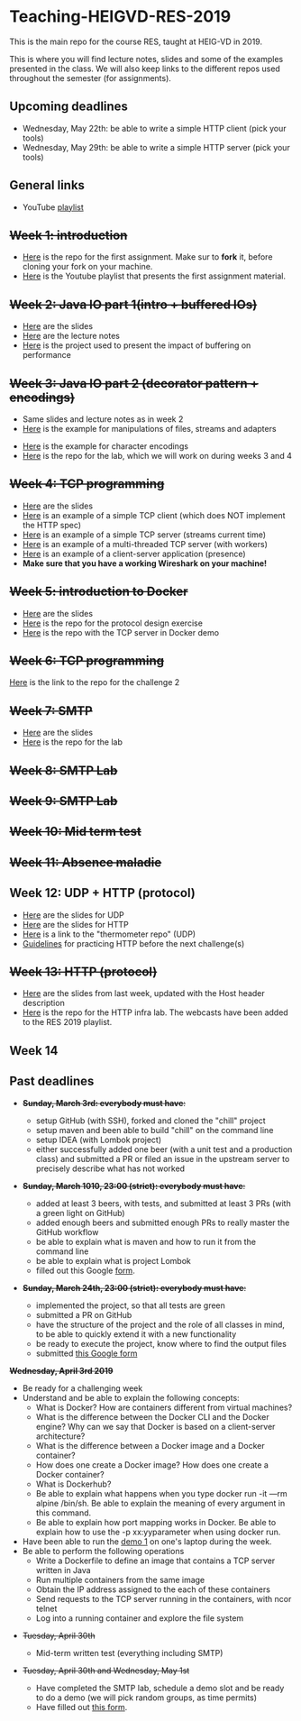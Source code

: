 # Teaching-HEIGVD-RES-2019
This is the main repo for the course RES, taught at HEIG-VD in 2019. 

This is where you will find lecture notes, slides and some of the examples presented in the class. We will also keep links to the different repos used throughout the semester (for assignments).

## Upcoming deadlines

- Wednesday, May 22th: be able to write a simple HTTP client (pick your tools)
- Wednesday, May 29th: be able to write a simple HTTP server (pick your tools)


## General links

- YouTube [playlist](https://www.youtube.com/playlist?list=PLfKkysTy70Qa1IYbV9Xndojc7L-T4keF-)



## ~~Week 1: introduction~~

* [Here](https://github.com/arubinst/Teaching-HEIGVD-RES-2019-Chill) is the repo for the first assignment. Make sur to **fork** it, before cloning your fork on your machine.
* [Here](https://www.youtube.com/playlist?list=PLfKkysTy70QaN-uez0K4UpSpVUbt8ETpk) is  the Youtube playlist that presents the first assignment material.

## ~~Week 2: Java IO part 1(intro + buffered IOs)~~

* [Here](https://github.com/arubinst/Teaching-HEIGVD-RES-2019/blob/master/slides/01-JavaIOs.pdf) are the slides
* [Here](https://github.com/arubinst/Teaching-HEIGVD-RES-2019/blob/master/lectures/01-Lecture1-JavaIOs.md) are the lecture notes
* [Here](https://github.com/arubinst/Teaching-HEIGVD-RES-2019/tree/master/examples/01-BufferedIOBenchmark/BufferedIOBenchmark) is the project used to present the impact of buffering on performance

## ~~Week 3: Java IO part 2 (decorator pattern + encodings)~~

* Same slides and lecture notes as in week 2
* [Here](https://github.com/arubinst/Teaching-HEIGVD-RES-2019/tree/master/examples/02-FileIOExample/FileIOExample) is the example for manipulations of files, streams and adapters

- [Here](https://github.com/arubinst/Teaching-HEIGVD-RES-2019/tree/master/examples/03-CharacterIODemo/CharacterIODemo) is the example for character encodings
- [Here](https://github.com/arubinst/Teaching-HEIGVD-RES-2019-Labo-Java-IO) is the repo for the lab, which we will work on during weeks 3 and 4



## ~~Week 4: TCP programming~~

* [Here](https://github.com/arubinst/Teaching-HEIGVD-RES-2019/blob/master/slides/02-TcpProgramming.pdf) are the slides
* [Here](https://github.com/arubinst/Teaching-HEIGVD-RES-2019/tree/master/examples/05-DumbHttpClient/DumbHttpClient) is an example of a simple TCP client (which does NOT implement the HTTP spec)
* [Here](https://github.com/arubinst/Teaching-HEIGVD-RES-2019/tree/master/examples/04-StreamingTimeServer/StreamingTimeServer) is an example of a simple TCP server (streams current time)
* [Here](https://github.com/arubinst/Teaching-HEIGVD-RES-2019/tree/master/examples/07-TcpServers/TcpServers) is an example of a multi-threaded TCP server (with workers)
* [Here](https://github.com/arubinst/Teaching-HEIGVD-RES-2019/tree/master/examples/06-PresenceApplication/PresenceApplication) is an example of a client-server application (presence)
* **Make sure that you have a working Wireshark on your machine!**


## ~~Week 5: introduction to Docker~~

* [Here](https://github.com/arubinst/Teaching-HEIGVD-RES-2019/blob/master/slides/03-Docker.pdf) are the slides
* [Here](https://github.com/arubinst/Teaching-HEIGVD-RES-2019-Exercise-Calculator) is the repo for the protocol design exercise
* [Here](https://github.com/arubinst/Teaching-Docker-SimpleJavaServer) is the repo with the TCP server in Docker demo
<!-- * [Here]() is the link for the "sanity check" Google Form  -->


## ~~Week 6: TCP programming~~

[Here](<https://github.com/arubinst/Teaching-HEIGVD-RES-2019-Challenge-2>) is the link to the repo for the challenge 2

## ~~Week 7: SMTP~~

* [Here](https://github.com/arubinst/Teaching-HEIGVD-RES-2019/blob/master/slides/04-SMTP.pdf) are the slides
* [Here](https://github.com/arubinst/Teaching-HEIGVD-RES-2019-Labo-SMTP) is the repo for the lab

## ~~Week 8: SMTP Lab~~

## ~~Week 9: SMTP Lab~~

## ~~Week 10: Mid term test~~

## ~~Week 11: Absence maladie~~

## Week 12: UDP + HTTP (protocol)

* [Here](https://github.com/arubinst/Teaching-HEIGVD-RES-2019/blob/master/slides/05-UdpProgramming.pdf) are the slides for UDP
* [Here](https://github.com/arubinst/Teaching-HEIGVD-RES-2019/blob/master/slides/06-HTTPProtocol.pdf) are the slides for HTTP
* [Here](https://github.com/arubinst/Teaching-Docker-UDP-sensors) is a link to the "thermometer repo" (UDP)
* [Guidelines](https://github.com/arubinst/Teaching-HEIGVD-RES-2019/blob/master/lectures/http-in-practice.pdf) for practicing HTTP before the next challenge(s)


## ~~Week 13: HTTP (protocol)~~

* [Here](https://github.com/arubinst/Teaching-HEIGVD-RES-2019/blob/master/slides/06-HTTPProtocol.pdf) are the slides from last week, updated with the Host header description
* [Here](https://github.com/arubinst/Teaching-HEIGVD-RES-2019-Labo-HTTPInfra) is the repo for the HTTP infra lab. The webcasts have been added to the RES 2019 playlist.

## Week 14



## Past deadlines

- ~~**Sunday, March 3rd: everybody must have**:~~
  - setup GitHub (with SSH), forked and cloned the "chill" project
  - setup maven and been able to build "chill" on the command line
  - setup IDEA (with Lombok project)
  - either successfully added one beer (with a unit test and a production class) and submitted a PR or filed an issue in the upstream server to precisely describe what has not worked
- ~~**Sunday, March 1010, 23:00 (strict): everybody must have**:~~
  - added at least 3 beers, with tests, and submitted at least 3 PRs (with a green light on GitHub)
  - added enough beers and submitted enough PRs to really master the GitHub workflow
  - be able to explain what is maven and how to run it from the command line
  - be able to explain what is project Lombok
  - filled out this Google [form](https://goo.gl/forms/Ulmj9DWpV4hh8VqV2).

- ~~**Sunday, March 24th, 23:00 (strict): everybody must have**:~~
  - implemented the project, so that all tests are green
  - submitted a PR on GitHub
  - have the structure of the project and the role of all classes in mind, to be able to quickly extend it with a new functionality
  - be ready to execute the project, know where to find the output files
  - submitted [this Google form](https://goo.gl/forms/TfOiBXp6kq5qqvKc2)

~~**Wednesday, April 3rd 2019**~~

* Be ready for a challenging week
* Understand and be able to explain the following concepts:
   * What is Docker? How are containers different from virtual machines?
   * What is the difference between the Docker CLI and the Docker engine? Why can we say that Docker is based on a client-server architecture?
   * What is the difference between a Docker image and a Docker container?
   * How does one create a Docker image? How does one create a Docker container?
   * What is Dockerhub?
   * Be able to explain what happens when you type docker run -it —rm alpine /bin/sh. Be able to explain the meaning of every argument in this command.
   * Be able to explain how port mapping works in Docker. Be able to explain how to use the -p xx:yyparameter when using docker run.
* Have been able to run the [demo 1](https://github.com/arubinst/Teaching-Docker-SimpleJavaServer) on one's laptop during the week.
* Be able to perform the following operations
   * Write a Dockerfile to define an image that contains a TCP server written in Java
   * Run multiple containers from the same image
   * Obtain the IP address assigned to the each of these containers
   * Send requests to the TCP server running in the containers, with ncor telnet
   * Log into a running container and explore the file system

- ~~Tuesday, April 30th~~
   * Mid-term written test (everything including SMTP)

- ~~Tuesday, April 30th and Wednesday, May 1st~~
   * Have completed the SMTP lab, schedule a demo slot and be ready to do a demo (we will pick random groups, as time permits)
   * Have filled out [this form](https://forms.gle/FiFTcsNJnvQxhCkK8).